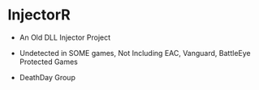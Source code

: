 # InjectorR
 - An Old DLL Injector Project
 - Undetected in SOME games, Not Including EAC, Vanguard, BattleEye Protected Games



- DeathDay Group
